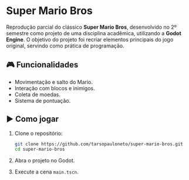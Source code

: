 # Super Mario Bros

Reprodução parcial do clássico **Super Mario Bros**, desenvolvido no 2º semestre como projeto de uma disciplina acadêmica, utilizando a **Godot Engine**.
O objetivo do projeto foi recriar elementos principais do jogo original, servindo como prática de programação.

## 🎮 Funcionalidades
- Movimentação e salto do Mario.
- Interação com blocos e inimigos.
- Coleta de moedas.
- Sistema de pontuação.

## ▶️ Como jogar

1. Clone o repositório:
   ```bash
   git clone https://github.com/tarsopauloneto/super-mario-bros.git
   cd super-mario-bros

2. Abra o projeto no Godot.

3. Execute a cena `main.tscn`.

